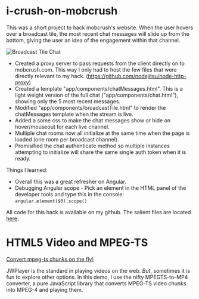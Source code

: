 # i-crush-on-mobcrush

This was a short project to hack mobcrush's website. When the user hovers over a broadcast tile, the most recent chat messages will slide up from the bottom, giving the user an idea of the engagement within that channel.

![Broadcast Tile Chat](http://i-crush-on-mobcrush.herokuapp.com/images/tilechat.png "Broadcast Tile Chat")

* Created a proxy server to pass requests from the client directly on to mobcrush.com. This way I only had to host the few files that were directly relevant to my hack. (https://github.com/nodejitsu/node-http-proxy)
* Created a template "app/components/chatMessages.html". This is a light weight version of the full chat ("app/components/chat.html"), showing only the 5 most recent messages.
* Modified "app/components/broadcastTile.html" to render the chatMessages template when the stream is live.
* Added a some css to make the chat messages show or hide on hover/mouseout for each live channel.
* Multiple chat rooms now all initialize at the same time when the page is loaded (one room per broadcast channel).
* Promisified the chat authenticate method so multiple instances attempting to initialize will share the same single auth token when it is ready.

Things I learned:
* Overall this was a great refresher on Angular.
* Debugging Angular scope - Pick an element in the HTML panel of the developer tools and type this in the console: `angular.element($0).scope()`

All code for this hack is available on my github. The salient files are located [here](https://github.com/ConstableBrew/mobcrush-video/tree/master/app).

# HTML5 Video and MPEG-TS

[Convert mpeg-ts chunks on the fly!](http://i-crush-on-mobcrush.herokuapp.com/video_conversion.html)


JWPlayer is the standard in playing videos on the web. <i>But</i>, sometimes it is fun to explore other options. In this demo, I use the nifty MPEGTS-to-MP4 converter, a pure JavaScript library that converts MPEG-TS video chunks into MPEG-4 and playing them.